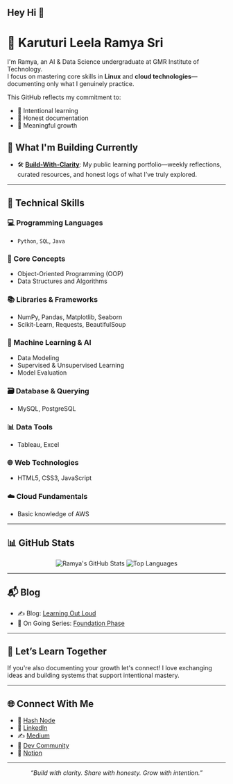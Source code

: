 ## Hey Hi 👋

# 🌻 Karuturi Leela Ramya Sri

I'm Ramya, an AI & Data Science undergraduate at GMR Institute of Technology.  
I focus on mastering core skills in **Linux** and **cloud technologies**—documenting only what I genuinely practice.

This GitHub reflects my commitment to:
- 🎯 Intentional learning  
- 📝 Honest documentation  
- 🌱 Meaningful growth

## 🌱 What I'm Building Currently

- 🛠️ **[Build-With-Clarity](https://github.com/LeelaRamyaSri93/Build-With-Clarity)**: My public learning portfolio—weekly reflections, curated resources, and honest logs of what I’ve truly explored.

---
## 🧰 Technical Skills

### 💻 Programming Languages
- `Python`, `SQL`, `Java`

### 🧠 Core Concepts
- Object-Oriented Programming (OOP)  
- Data Structures and Algorithms

### 📚 Libraries & Frameworks
- NumPy, Pandas, Matplotlib, Seaborn  
- Scikit-Learn, Requests, BeautifulSoup

### 🤖 Machine Learning & AI
- Data Modeling  
- Supervised & Unsupervised Learning  
- Model Evaluation

### 🗃️ Database & Querying
- MySQL, PostgreSQL

### 📊 Data Tools
- Tableau, Excel

### 🌐 Web Technologies
- HTML5, CSS3, JavaScript

### ☁️ Cloud Fundamentals
- Basic knowledge of AWS

---
## 📊 GitHub Stats

<p align="center">
  <img src="https://github-readme-stats.vercel.app/api?username=LeelaRamyaSri93&show_icons=true&theme=radical" alt="Ramya's GitHub Stats" />
  <img src="https://github-readme-stats.vercel.app/api/top-langs/?username=LeelaRamyaSri93&layout=compact&theme=radical" alt="Top Languages" />
</p>

---

## 📬 Blog

- ✍️ Blog: [Learning Out Loud](https://ramyakaruturi.hashnode.dev/)  
- 🌱 On Going Series: [Foundation Phase](https://ramyakaruturi.hashnode.dev/series/foundation-phase)

---

## 🤝 Let’s Learn Together

If you're also documenting your growth let's connect! I love exchanging ideas and building systems that support intentional mastery.

---

## 🌐 Connect With Me

- 📖 [Hash Node](https://hashnode.com/@ramyakaruturi)
- 💼 [LinkedIn](https://www.linkedin.com/in/ramya-sri-karuturi/)
- ✍️ [Medium](https://ramyakaruturi.medium.com/)
- 🧠 [Dev Community](https://dev.to/ramyakaruturi)
- 🧭 [Notion](https://www.notion.so/Scaling-Myself-2404eceb2912805c9beccee5983fb984)

---

<p align="center">
  <em>“Build with clarity. Share with honesty. Grow with intention.”</em>
</p>
